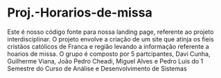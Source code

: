 ﻿# Proj.-Horarios-de-missa
Este é nosso código fonte para nossa landing page, referente ao projeto interdisciplinar.
O projeto envolve a criação de um site que atinja os fieis cristãos católicos de Franca e região levando a informação referente a hoarios de missa.
O grupo é composto por 5 partcipantes, Davi Cunha, Guilherme Viana, João Pedro Cheadi, Miguel Alves e Pedro Luis 
do 1 Semestre do Curso de Análise e Desenvolvimento de Sistemas
